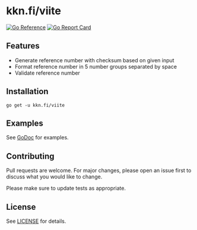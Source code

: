 # kkn.fi/viite

[![Go Reference](https://pkg.go.dev/badge/kkn.fi/viite.svg)](https://pkg.go.dev/kkn.fi/viite)
[![Go Report Card](https://goreportcard.com/badge/kkn.fi/viite)](https://goreportcard.com/report/kkn.fi/viite)

## Features
- Generate reference number with checksum based on given input
- Format reference number in 5 number groups separated by space
- Validate reference number

## Installation
```
go get -u kkn.fi/viite
```

## Examples
See [GoDoc](https://pkg.go.dev/kkn.fi/viite) for examples.

## Contributing
Pull requests are welcome. For major changes, please open an issue first
to discuss what you would like to change.

Please make sure to update tests as appropriate.

## License

See [LICENSE](LICENSE) for details.
